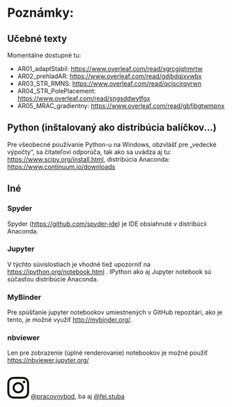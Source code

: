# Poznámky:

## Učebné texty
Momentálne dostupné tu:
* AR01_adaptStabil: https://www.overleaf.com/read/xgrcgjqhmrtw
* AR02_prehladAR: https://www.overleaf.com/read/gdjbdqjxvwbx
* AR03_STR_RMNS: https://www.overleaf.com/read/qcjscjrqyrwn
* AR04_STR_PolePlacement: https://www.overleaf.com/read/sngsddwytfgx
* AR05_MRAC_gradientny: https://www.overleaf.com/read/gbfjbgtwmpnx



## Python (inštalovaný ako distribúcia balíčkov...)
Pre všeobecné používanie Python-u na Windows, obzvlášť pre „vedecké výpočty“, sa čitateľovi odporúča, tak ako sa uvádza aj tu: https://www.scipy.org/install.html, distribúcia Anaconda: https://www.continuum.io/downloads


## Iné

### Spyder

Spyder (https://github.com/spyder-ide) je IDE obsiahnuté v distribúcii Anaconda.

### Jupyter

V týchto súvislostiach je vhodné tiež upozorniť na https://ipython.org/notebook.html .
IPython ako aj Jupyter notebook sú súčasťou distribúcie Anaconda.

### MyBinder

Pre spúšťanie jupyter notebookov umiestnených v GitHub repozitári, ako je tento, je možné využiť http://mybinder.org/.

### nbviewer

Len pre zobrazenie (úplné renderovanie) notebookov je možné použiť https://nbviewer.jupyter.org/

##

![instalogo](/misc/instalogo.png) [@pracovnybod](https://www.instagram.com/pracovnybod/), ba aj [@fei.stuba](https://www.instagram.com/fei.stuba/)
